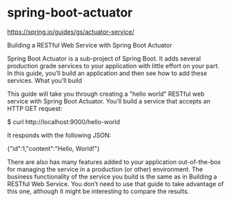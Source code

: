 # spring-boot-actuator

https://spring.io/guides/gs/actuator-service/

Building a RESTful Web Service with Spring Boot Actuator

Spring Boot Actuator is a sub-project of Spring Boot. It adds several production grade services to your application with little effort on your part. In this guide, you’ll build an application and then see how to add these services.
What you’ll build

This guide will take you through creating a "hello world" RESTful web service with Spring Boot Actuator. You’ll build a service that accepts an HTTP GET request:

$ curl http://localhost:9000/hello-world

It responds with the following JSON:

{"id":1,"content":"Hello, World!"}

There are also has many features added to your application out-of-the-box for managing the service in a production (or other) environment. The business functionality of the service you build is the same as in Building a RESTful Web Service. You don’t need to use that guide to take advantage of this one, although it might be interesting to compare the results.

